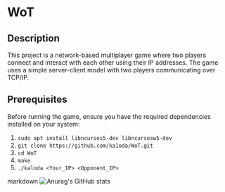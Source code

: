 # WoT

## Description
This project is a network-based multiplayer game where two players connect and interact with each other using their IP addresses. The game uses a simple server-client model with two players communicating over TCP/IP.


## Prerequisites
Before running the game, ensure you have the required dependencies installed on your system:


1. ```sudo apt install libncurses5-dev libncursesw5-dev```
2. ```git clone https://github.com/ka1oda/WoT.git```
3. ```cd WoT```
4. ```make```
5. ```./kaloda <Your_IP> <Opponent_IP> ```





markdown
![Anurag's GitHub stats](https://github-readme-stats.vercel.app/api?username=anuraghazra&show_icons=true&theme=radical)
